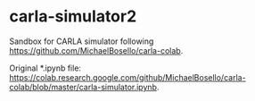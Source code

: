 # carla-simulator2
Sandbox for CARLA simulator following https://github.com/MichaelBosello/carla-colab. 

Original *.ipynb file: https://colab.research.google.com/github/MichaelBosello/carla-colab/blob/master/carla-simulator.ipynb.
